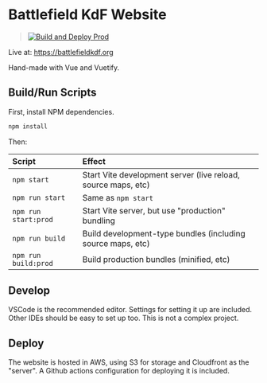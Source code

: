 # Battlefield KdF Website

> [![Build and Deploy Prod](https://github.com/battlefieldkdf/website/actions/workflows/main.yml/badge.svg)](https://github.com/battlefieldkdf/website/actions/workflows/main.yml)

Live at: https://battlefieldkdf.org

Hand-made with Vue and Vuetify.

## Build/Run Scripts

First, install NPM dependencies.

```sh
npm install
```

Then:

| Script | Effect |
| :--- | :--- |
| `npm start` | Start Vite development server (live reload, source maps, etc) |
| `npm run start` | Same as `npm start` |
| `npm run start:prod` | Start Vite server, but use "production" bundling |
| `npm run build` | Build development-type bundles (including source maps, etc) |
| `npm run build:prod` | Build production bundles (minified, etc) |

## Develop

VSCode is the recommended editor. Settings for setting it up are included.
Other IDEs should be easy to set up too. This is not a complex project.

## Deploy

The website is hosted in AWS, using S3 for storage and Cloudfront as the "server".
A Github actions configuration for deploying it is included.
